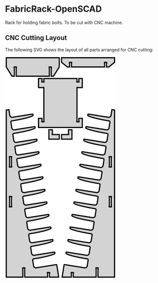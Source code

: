 # FabricRack-OpenSCAD
Rack for holding fabric bolts. To be cut with CNC machine.

## CNC Cutting Layout

The following SVG shows the layout of all parts arranged for CNC cutting:

![CNC Layout](cnc-layout.svg)
